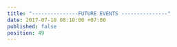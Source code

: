 ```yaml
---
title: "---------------FUTURE EVENTS ---------------"
date: 2017-07-10 08:10:00 +07:00
published: false
position: 49
---
```


